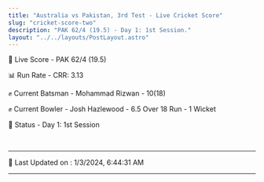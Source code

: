 ```yaml
---
title: "Australia vs Pakistan, 3rd Test - Live Cricket Score"
slug: "cricket-score-two"
description: "PAK 62/4 (19.5) - Day 1: 1st Session."
layout: "../../layouts/PostLayout.astro"
---
```


🔴 Live Score - PAK 62/4 (19.5)  

📊 Run Rate - CRR: 3.13  

✊ Current Batsman - Mohammad Rizwan - 10(18)  

✊ Current Bowler - Josh Hazlewood - 6.5 Over 18 Run - 1 Wicket  

📑 Status - Day 1: 1st Session

<br />

***

📝 Last Updated on : 1/3/2024, 6:44:31 AM

***

